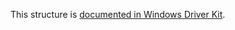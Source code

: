This structure is [documented in Windows Driver Kit](https://learn.microsoft.com/en-us/windows-hardware/drivers/ddi/wdm/ns-wdm-_key_write_time_information).
